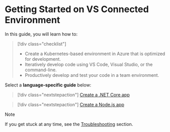 # Getting Started on VS Connected Environment
In this guide, you will learn how to:

> [!div class="checklist"]
> * Create a Kubernetes-based environment in Azure that is optimized for development.
> * Iteratively develop code using VS Code, Visual Studio, or the command-line.
> * Productively develop and test your code in a team environment.


Select a **language-specific guide** below:

> [!div class="nextstepaction"]
> [Create a .NET Core app](get-started-netcore-01.md)

> [!div class="nextstepaction"]
> [Create a Node.js app](get-started-nodejs-01.md)

> [!Note]
> If you get stuck at any time, see the [Troubleshooting](troubleshooting.md) section.